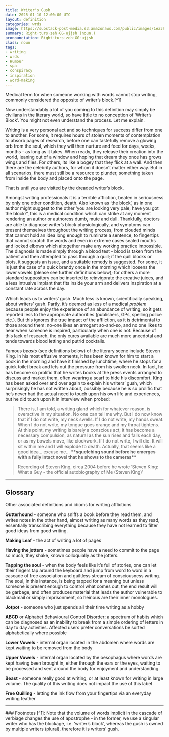 ```yaml
---
title: Writer's Gush
date: 2025-01-10 12:00:00 UTC
layout: definition
categories: wrds
image: https://substack-post-media.s3.amazonaws.com/public/images/1ea388de-a7a6-40fd-afb4-bf73473df9b4_1456x816.jpeg
summary: Right·turs·zeh·GG·ujjsh (noun.)
pronounciation: Right·turs·zeh·GG·ujjsh
class: noun
tags:
- writing
- wrds
- Humour
- spa
- conspiracy
- inspiration
- word-making
---
```


Medical term for when someone working with words cannot stop writing, commonly considered the opposite of writer’s block.[^1]

Now understandably a lot of you coming to this definition may simply be civilians in the literary world, so have little to no conception of ‘Writer’s Block'. You might not even understand the process. Let me explain.

Writing is a very personal act and so techniques for success differ from one to another. For some, it requires hours of stolen moments of contemplation to absorb pages of research, before one can tastefully remove a glowing orb from the soul, which they will then nurture and feed for days, weeks, months - as long as it takes. When ready, they release their creation into the world, leaning out of a window and hoping that dream they once has grows wings and flies. For others, its like a bogey that they flick at a wall. And then there are the celebrity authors, for whom it doesn’t matter either way. But in all scenarios, there must still be a resource to plunder, something taken from inside the body and placed onto the page.

That is until you are visited by the dreaded writer’s block.

Amongst writing professionals it is a terrible affliction, beaten in seriousness by only one other condition, death. Also known as ‘the block’, as in one author might suggest to the other ‘you are looking very pale, have you got the block?’, this is a medical condition which can strike at any moment rendering an author or authoress dumb, mute and dull. Thankfully, doctors are able to diagnose writer’s block physiologically, and symptoms can present themselves throughout the writing process, from clouded minds that cannot hold an idea long enough to ruminate a sentence, to fingertips that cannot scratch the words and even in extreme cases sealed mouths and locked elbows which altogether make any working practice impossible. The diagnosis is made simply through a blood test - blood is taken from the patient and then attempted to pass through a quill; if the quill blocks or blots, it suggests an issue, and a suitable remedy is suggested. For some, it is just the case of a quick brandy once in the morning which loosens the lower vowels (please see further definitions below); for others a more standard suppository can be inserted to reinvigorate the creative juices, and a less intrusive implant that fits inside your arm and delivers inspiration at a constant rate across the day.

Which leads us to writers’ gush. Much less is known, scientifically speaking, about writers’ gush. Partly, it’s deemed as less of a medical *problem* because people enjoy the experience of an abundance of writing, so it gets reported less to the appropriate authorities (publishers, GPs, spelling police etc.). But this ignores the true impact of the affliction, as it is detrimental to those around them: no-one likes an arrogant so-and-so, and no one likes to hear when someone is inspired, particularly when one is not. Because of this lack of research, the only cures available are much more anecdotal and tends towards blood letting and putrid cocktails.

Famous *beasts* (see definitions below) of the literary scene include Steven King. In his most effusive moments, it has been known for him to start a book in the morning and have it finished by lunchtime, where he stops for a quick toilet break and lets out the pressure from his swollen neck. In fact, he has become so prolific that he writes books at the press events arranged to discuss and market them, often wearing a scarf to hide his discomfort. King has been asked over and over again to explain his writers’ gush, which surprisingly he has not written about, possibly because he is so prolific that he’s never had the actual need to touch upon his own life and experiences, but he did touch upon it in interview when probed:

> There is, I am told, a writing gland which for whatever reason, is overactive in my situation. No one can tell me why. But I do now know that if I do not write, my neck swells. If I do not write, my hands sweat. When I do not write, my tongue goes orange and my throat tightens. At this point, my writing is barely a conscious act, it has become a necessary compulsion, as natural as the sun rises and falls each day, or as my bowels move, like clockwork. If I do not write, I will die. It will sit within me and I will explode to death. Actually, that seems like a good idea… excuse me… **\*\*squelching sound before he emerges with a fully intact novel that he shows to the cameras\*\***
>
><span>Recording of Steven King, circa 2004 before he wrote ‘Steven King: What a Guy - the official autobiography of Me (Steven King)'</span>

<hr />

## Glossary
Other associated definitions and idioms for writing afflictions

**Gutterhound** - someone who sniffs a book before they read them, and writes notes in the other hand, almost writing as many words as they read, essentially transcribing everything because they have not learned to filter good ideas from good writing.

**Making Leaf** - the act of writing a lot of pages

**Having the jotters** - sometimes people have a need to commit to the page so much, they shake, known colloquially as the jotters.

**Tapping the soul** - when the body feels like it’s full of stories, one can let their fingers tap around the keyboard and jump from word to word in a cascade of free association and guiltless stream of consciousness writing. The soul, in this instance, is being tapped for a meaning but unless someone is present enough to control what comes out, the end result will be garbage, and often produces material that leads the author vulnerable to blackmail or simply imprisonment, so heinous are their inner monologues.

**Jotpot** - someone who just spends all their time writing as a hobby

**ABCD** or Alphabet Behavioural Control Disorder; a spectrum of habits which can be diagnosed as an inability to break from a simple ordering of letters in day to day activities. Affected users prefer conversations be sorted alphabetically where possible

**Lower Vowels** - internal organ located in the abdomen where words are kept waiting to be removed from the body

**Upper Vowels** - internal organ located by the oesophagus where words are kept having been brought in, either through the ears or the eyes, waiting to be processed and sent around the body for enjoyment and understanding.

**Beast** - someone really good at writing, or at least known for writing in large volume. The quality of this writing does not impact the use of this label

**Free Quilling** - letting the ink flow from your fingertips via an everyday writing feather

<hr />
### Footnotes
[^1]: Note that the volume of words implicit in the cascade of verbiage changes the use of apostrophe - in the former, we use a singular writer who has the blockage, i.e. ‘writer’s block’, whereas the gush is owned by multiple writers (plural), therefore it is writers’ gush.